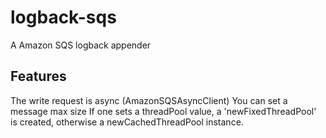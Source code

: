 # logback-sqs
A Amazon SQS logback appender

## Features
The write request is async (AmazonSQSAsyncClient)
You can set a message max size
If one sets a threadPool value, a 'newFixedThreadPool' is created, otherwise a newCachedThreadPool instance. 